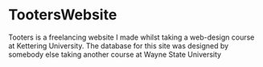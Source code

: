 # TootersWebsite
Tooters is a freelancing website I made whilst taking a web-design course at Kettering University. The database for this site was designed by somebody else taking another course at Wayne State University
